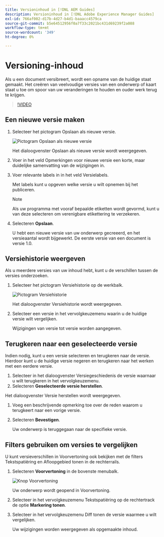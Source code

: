 ```yaml
---
title: Versioninhoud in [!DNL AEM Guides]
description: Versioninhoud in [!DNL Adobe Experience Manager Guides]
exl-id: 766af002-d17b-4d27-b4d1-baaacc4579ca
source-git-commit: b5e64512956f0a7f33c2021bc431d69239f2a088
workflow-type: tm+mt
source-wordcount: '349'
ht-degree: 0%

---
```


# Versioning-inhoud

Als u een document versibreert, wordt een opname van de huidige staat gemaakt. Het creëren van veelvoudige versies van een onderwerp of kaart staat u toe om spoor van uw veranderingen te houden en ouder werk terug te krijgen.

>[!VIDEO](https://video.tv.adobe.com/v/336724?quality=12&learn=on)

## Een nieuwe versie maken

1. Selecteer het pictogram Opslaan als nieuwe versie.

   ![Pictogram Opslaan als nieuwe versie](images/common/save-as-new-version.png)

   Het dialoogvenster Opslaan als nieuwe versie wordt weergegeven.

1. Voer in het veld Opmerkingen voor nieuwe versie een korte, maar duidelijke samenvatting van de wijzigingen in.
1. Voer relevante labels in in het veld Versielabels.

   Met labels kunt u opgeven welke versie u wilt opnemen bij het publiceren.

   >[!NOTE]
   > 
   > Als uw programma met vooraf bepaalde etiketten wordt gevormd, kunt u van deze selecteren om verenigbare etikettering te verzekeren.
1. Selecteren **Opslaan**.

   U hebt een nieuwe versie van uw onderwerp gecreeerd, en het versieaantal wordt bijgewerkt. De eerste versie van een document is versie 1.0.

## Versiehistorie weergeven

Als u meerdere versies van uw inhoud hebt, kunt u de verschillen tussen de versies onderzoeken.

1. Selecteer het pictogram Versiehistorie op de werkbalk.

   ![Pictogram Versiehistorie](images/lesson-7/version-history.png)

   Het dialoogvenster Versiehistorie wordt weergegeven.

1. Selecteer een versie in het vervolgkeuzemenu waarin u de huidige versie wilt vergelijken.

   Wijzigingen van versie tot versie worden aangegeven.

## Terugkeren naar een geselecteerde versie

Indien nodig, kunt u een versie selecteren en terugkeren naar de versie. Hierdoor kunt u de huidige versie negeren en terugkeren naar het werken met een eerdere versie.

1. Selecteer in het dialoogvenster Versiegeschiedenis de versie waarnaar u wilt terugkeren in het vervolgkeuzemenu.
1. Selecteren **Geselecteerde versie herstellen**.

Het dialoogvenster Versie herstellen wordt weergegeven.

1. Voeg een beschrijvende opmerking toe over de reden waarom u terugkeert naar een vorige versie.
1. Selecteren **Bevestigen**.

   Uw onderwerp is teruggegaan naar de specifieke versie.

## Filters gebruiken om versies te vergelijken

U kunt versieverschillen in Voorvertoning ook bekijken met de filters Tekstspatiëring en Afloopgebied tonen in de rechterrails.

1. Selecteren **Voorvertoning** in de bovenste menubalk.

   ![Knop Voorvertoning](images/common/select-preview.png)

   Uw onderwerp wordt geopend in Voorvertoning.

1. Selecteer in het vervolgkeuzemenu Tekstspatiëring op de rechtertrack de optie **Markering tonen**.
1. Selecteer in het vervolgkeuzemenu Diff tonen de versie waarmee u wilt vergelijken.

   Uw wijzigingen worden weergegeven als opgemaakte inhoud.
